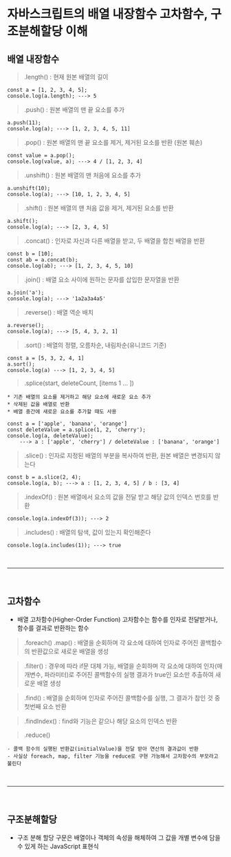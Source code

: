 # 자바스크립트의 배열 내장함수 고차함수, 구조분해할당 이해

## 배열 내장함수

> .length() : 현재 원본 배열의 길이

    const a = [1, 2, 3, 4, 5];
    console.log(a.length); ---> 5

> .push() : 원본 배열의 맨 끝 요소를 추가

    a.push(11);
    console.log(a); ---> [1, 2, 3, 4, 5, 11]

> .pop() : 원본 배열의 맨 끝 요소를 제거, 제거된 요소를 반환 (원본 훼손)

    const value = a.pop();
    console.log(value, a); ---> 4 / [1, 2, 3, 4]

> .unshift() : 원본 배열의 맨 처음에 요소를 추가

    a.unshift(10);
    console.log(a); ---> [10, 1, 2, 3, 4, 5]

> .shift() : 원본 배열의 맨 처음 값을 제거, 제거된 요소를 반환

    a.shift();
    console.log(a); ---> [2, 3, 4, 5]

> .concat() : 인자로 자신과 다른 배열을 받고, 두 배열을 합친 배열을 반환

    const b = [10];
    const ab = a.concat(b);
    console.log(ab); ---> [1, 2, 3, 4, 5, 10]

> .join() : 배열 요소 사이에 원하는 문자를 삽입한 문자열을 반환

    a.join('a');
    console.log(a); ---> '1a2a3a4a5'

> .reverse() : 배열 역순 배치

    a.reverse();
    console.log(a); ---> [5, 4, 3, 2, 1]

> .sort() : 배열의 정렬, 오름차순, 내림차순(유니코드 기준)

    const a = [5, 3, 2, 4, 1]
    a.sort();
    console.log(a) ---> [1, 2, 3, 4, 5]

> .splice(start, deleteCount, [items 1 ... ])

    * 기존 배열의 요소를 제거하고 해당 요소에 새로운 요소 추가
    * 삭제된 값을 배열로 반환
    * 배열 중간에 새로운 요소를 추가할 때도 사용

    const a = ['apple', 'banana', 'orange']
    const deleteValue = a.splice(1, 2, 'cherry');
    console.log(a, deleteValue);
        ---> a : ['apple', 'cherry'] / deleteValue : ['banana', 'orange']

> .slice() : 인자로 지정된 배열의 부분을 복사하여 반환, 원본 배열은 변경되지 않는다

    const b = a.slice(2, 4);
    console.log(a, b); ---> a : [1, 2, 3, 4, 5] / b : [3, 4]

> .indexOf() : 원본 배열에서 요소의 값을 전달 받고 해당 값의 인덱스 번호를 반환

    console.log(a.indexOf(3)); ---> 2

> .includes() : 배열의 탐색, 값이 있는지 확인해준다

    console.log(a.includes(1)); ---> true

<br>

---

<br>

## 고차함수

-   배열 고차함수(Higher-Order Function)
    고차함수는 함수를 인자로 전달받거나, 함수를 결과로 반환하는 함수

> .foreach()
> .map() : 배열을 순회하며 각 요소에 대하여 인자로 주어진 콜백함수의 반환값으로 새로운 배열을 생성

> .filter() : 경우에 따라 if문 대체 가능, 배열을 순회하며 각 요소에 대하여 인자(매개변수, 파라미터)로 주어진 콜백함수의 실행 결과가 true인 요소만 추출하여 새로운 배열 생성

> .find() : 배열을 순회하며 인자로 주어진 콜백함수를 실행, 그 결과가 참인 것 중 첫번째 요소 반환

> .findIndex() : find와 기능은 같으나 해당 요소의 인덱스 반환

> .reduce()

    - 콜백 함수의 실행된 반환값(initialValue)을 전달 받아 연산의 결과값이 반환
    - 사실상 foreach, map, filter 기능을 reduce로 구현 가능해서 고차함수의 부모라고 불린다

<br>

---

<br>

## 구조분해할당

-   구조 분해 할당 구문은 배열이나 객체의 속성을 해체하여 그 값을 개별 변수에 담을 수 있게 하는 JavaScript 표현식
